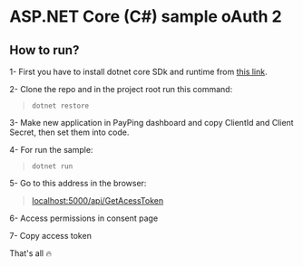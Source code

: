 # ASP.NET Core (C#) sample oAuth 2

## How to run?

1- First you have to install dotnet core SDk and runtime from [this link](https://dotnet.microsoft.com/download).

2- Clone the repo and in the project root run this command:
> `dotnet restore`

3- Make new application in PayPing dashboard and copy ClientId and Client Secret, then set them into code.

4- For run the sample:
> `dotnet run`

5- Go to this address in the browser:
> [localhost:5000/api/GetAcessToken](http://localhost:5000/api/GetPayPingAccess)

6- Access permissions in consent page

7- Copy access token

That's all :fire: